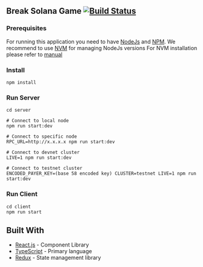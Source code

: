 ## Break Solana Game [![Build Status](https://travis-ci.org/solana-labs/break.svg?branch=master)](https://travis-ci.org/solana-labs/break)

### Prerequisites

For running this application you need to have [NodeJs](https://nodejs.org/en/) and [NPM](https://www.npmjs.com/).
We recommend to use [NVM](https://github.com/creationix/nvm) for managing NodeJs versions
For NVM installation please refer to [manual](https://github.com/creationix/nvm#install--update-script)

### Install

```
npm install
```

### Run Server

```
cd server

# Connect to local node
npm run start:dev

# Connect to specific node
RPC_URL=http://x.x.x.x npm run start:dev

# Connect to devnet cluster
LIVE=1 npm run start:dev

# Connect to testnet cluster
ENCODED_PAYER_KEY=(base 58 encoded key) CLUSTER=testnet LIVE=1 npm run start:dev
```

### Run Client

```
cd client
npm run start
```

## Built With

- [React.js](https://github.com/facebook/react/) - Component Library
- [TypeScript](https://www.typescriptlang.org/) - Primary language
- [Redux](https://github.com/reduxjs/react-redux) - State management library
